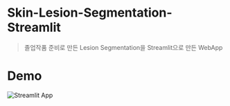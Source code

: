 # Skin-Lesion-Segmentation-Streamlit
> 졸업작품 준비로 만든 Lesion Segmentation을 Streamlit으로 만든 WebApp
# Demo
![Streamlit App](https://static.streamlit.io/badges/streamlit_badge_black_white.svg)
